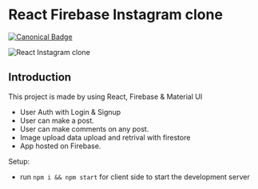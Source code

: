 # React Firebase Instagram clone
[![Canonical Badge](https://img.shields.io/badge/Live__Site-EF3125?style=for-the-badge&logo=canonical)](https://instagram-react-493be.web.app/)

![React Instagram clone](https://i.postimg.cc/8zPnvSvN/image-1.png)

## Introduction

This project is made by using React, Firebase & Material UI
- User Auth with Login & Signup
- User can make a post.
- User can make comments on any post.
- Image upload data upload and retrival with firestore
- App hosted on Firebase.

Setup:
- run ```npm i && npm start``` for client side to start the development server
